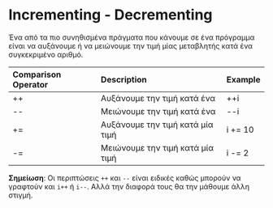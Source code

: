 # Incrementing - Decrementing

Ένα από τα πιο συνηθισμένα πράγματα που κάνουμε σε ένα πρόγραμμα είναι να αυξάνουμε ή να μειώνουμε την τιμή μίας μεταβλητής κατά ένα συγκεκριμένο αριθμό.

| **Comparison Operator** | **Description**                 | **Example** |
|:-------------------------|:-------------------------------|:------------|
| ++					   | Αυξάνουμε την τιμή κατά ένα	| ++i		  |
| --					   | Μειώνουμε την τιμή κατά ένα	| --i		  |
| +=					   | Αυξάνουμε την τιμή κατά μία τιμή| i += 10	  |
| -=					   | Μειώνουμε την τιμή κατά μία τιμή| i -= 2     |

**Σημείωση**: Οι περιπτώσεις `++` και `--` είναι ειδικές καθώς μπορούν να γραφτούν και `i++` ή `i--`. Αλλά την διαφορά τους θα την μάθουμε άλλη στιγμή.
